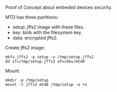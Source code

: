 Proof of Concept about embeded devices security.

MTD has three partitions:
- setup: jffs2 image with these files.
- key: blob with the filesystem key.
- data: encrypted jffs2.

Create jffs2 image:

    mkfs.jffs2 -p setup -o /tmp/setup.jffs2
    dd if=/tmp/setup.jffs2 of=/dev/mtd0

Mount:

    mkdir -p /tmp/setup
    mount -t jffs2 mtd0 /tmp/setup -o ro

